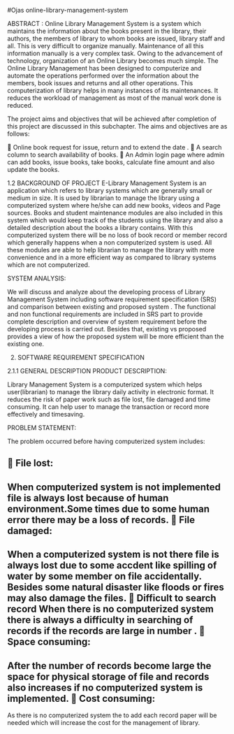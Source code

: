 #Ojas online-library-management-system

ABSTRACT : 
Online Library Management System is a system which maintains the information about the books present in the library, their authors, the members of library to whom books are issued, library staff and all. This is very difficult to organize manually. Maintenance of all this information manually is a very complex task. Owing to the advancement of technology, organization of an Online Library becomes much simple. The Online Library Management has been designed to computerize and automate the operations performed over the information about the members, book issues and returns and all other operations. This computerization of library helps in many instances of its maintenances. It reduces the workload of management as most of the manual work done is reduced.

The project aims and objectives that will be achieved after completion of this project are discussed in this subchapter. The aims and objectives are as follows:

 Online book request for issue, return and to extend the date .
 A search column to search availability of books.
 An Admin login page where admin can add books, issue books, take books, calculate fine amount and also update the books.

1.2 BACKGROUND OF PROJECT
E-Library Management System is an application which refers to library systems which are generally small or medium in size. It is used by librarian to manage the library using a computerized system where he/she can add new books, videos and Page sources. Books and student maintenance modules are also included in this system which would keep track of the students using the library and also a detailed description about the books a library contains. With this computerized system there will be no loss of book record or member record which generally happens when a non computerized system is used. All these modules are able to help librarian to manage the library with more convenience and in a more efficient way as compared to library systems which are not computerized.

SYSTEM ANALYSIS:

We will discuss and analyze about the developing process of Library Management System including software requirement specification (SRS) and comparison between existing and proposed system . The functional and non functional requirements are included in SRS part to provide complete description and overview of system requirement before the developing process is carried out. Besides that, existing vs proposed provides a view of how the proposed system will be more efficient than the existing one.

2. SOFTWARE REQUIREMENT SPECIFICATION

2.1.1 GENERAL DESCRIPTION PRODUCT DESCRIPTION:

Library Management System is a computerized system which helps user(librarian) to manage the library daily activity in electronic format. It reduces the risk of paper work such as file lost, file damaged and time consuming.
It can help user to manage the transaction or record more effectively and timesaving.

PROBLEM STATEMENT:

The problem occurred before having computerized system includes:

 File lost:
------------
   When computerized system is not implemented file is always lost because of human environment.Some times due to some human error there may be a loss of records.
 File damaged:
---------------
   When a computerized system is not there file is always lost due to some accdent like spilling of water by some member on file accidentally. Besides some natural disaster like floods or fires may also damage the files.
 Difficult to search record
   When there is no computerized system there is always a difficulty in searching of records if the records are large in number .
 Space consuming:
------------------
   After the number of records become large the space for physical storage of file and records also increases if no computerized system is implemented.
 Cost consuming:
------------------
   As there is no computerized system the to add each record paper will be needed which will increase the cost for the management of library.
